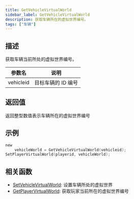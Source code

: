 ```yaml
---
title: GetVehicleVirtualWorld
sidebar_label: GetVehicleVirtualWorld
description: 获取车辆所在的虚拟世界编号。
tags: ["车辆"]
---
```


## 描述

获取车辆当前所处的虚拟世界编号。

| 参数名    | 说明               |
| --------- | ------------------ |
| vehicleid | 目标车辆的 ID 编号 |

## 返回值

返回整型数值表示车辆所在的虚拟世界编号

## 示例

```c
new
	vehicleWorld = GetVehicleVirtualWorld(vehicleid);
SetPlayerVirtualWorld(playerid, vehicleWorld);
```

## 相关函数

- [SetVehicleVirtualWorld](SetVehicleVirtualWorld): 设置车辆所处的虚拟世界
- [GetPlayerVirtualWorld](GetPlayerVirtualWorld): 获取玩家当前所在的虚拟世界编号

